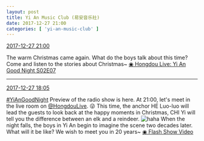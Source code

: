 ```yaml
---
layout: post
title: Yi An Music Club (易安音乐社)
date: 2017-12-27 21:00
categories: [ 'yi-an-music-club' ]
---
```


<div class="weibo-info">
  <a href="https://weibo.com/6094546964/FBCPXn7TJ">2017-12-27 21:00</a>
</div>

The warm Christmas came again. What do the boys talk about this time? Come and listen to the stories about Christmas~ [◉ Hongdou Live: Yi An Good Night S02E07](http://www.hongdoufm.com/room/1082326377266413606)

<!-- more -->

---

<div class="weibo-info">
  <a href="https://weibo.com/6094546964/FBBGBhrhW">2017-12-27 18:05</a>
</div>

[#YiAnGoodNight](https://weibo.com/p/10080892b104a59bff303ca883e7931b5b916e/super_index) Preview of the radio show is here. At 21:00, let's meet in the live room on [@HongdouLive](http://weibo.com/u/5990184179). :stuck_out_tongue_winking_eye: This time, the anchor HE Luo-luo will lead the guests to look back at the happy moments in Christmas, CHI Yi will tell you the difference between an elk and a reindeer. ![haha](http://img.t.sinajs.cn/t4/appstyle/expression/ext/normal/6a/laugh.gif) When the night falls, the boys in Yi An begin to imagine the scene two decades later. What will it be like? We wish to meet you in 20 years~ [◉ Flash Show Video](https://www.miaopai.com/show/iI1Jazxvpl6IN-VDkm0cLleTL-JadRxRVz80lg__.htm)
